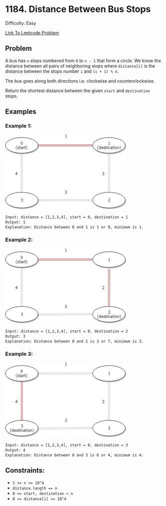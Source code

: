 # 1184. Distance Between Bus Stops
Difficulty: Easy

[Link To Leetcode Problem](https://leetcode.com/problems/distance-between-bus-stops/)

## Problem
A bus has `n` stops numbered from `0` to `n - 1` that form a circle. We know the distance between all pairs of neighboring stops where `distance[i]` is the distance between the stops number `i` and `(i + 1) % n`.

The bus goes along both directions i.e. clockwise and counterclockwise.

Return the shortest distance between the given `start` and `destination` stops.

## Examples
### Example 1:
![example1](./example1.jpg)
```
Input: distance = [1,2,3,4], start = 0, destination = 1
Output: 1
Explanation: Distance between 0 and 1 is 1 or 9, minimum is 1.
```
### Example 2:
![example2](./example2.jpg)
```
Input: distance = [1,2,3,4], start = 0, destination = 2
Output: 3
Explanation: Distance between 0 and 2 is 3 or 7, minimum is 3.
```
### Example 3:
![example3](./example3.jpg)
```
Input: distance = [1,2,3,4], start = 0, destination = 3
Output: 4
Explanation: Distance between 0 and 3 is 6 or 4, minimum is 4.
```

## Constraints:
- `1 <= n <= 10^4`
- `distance.length == n`
- `0 <= start, destination < n`
- `0 <= distance[i] <= 10^4`